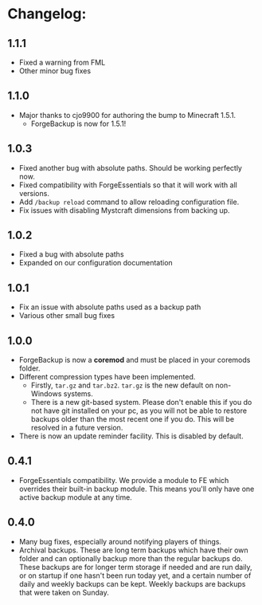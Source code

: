 # Changelog: #

## 1.1.1 ##

* Fixed a warning from FML
* Other minor bug fixes

## 1.1.0 ##

* Major thanks to cjo9900 for authoring the bump to Minecraft 1.5.1.
  * ForgeBackup is now for 1.5.1!

## 1.0.3 ##

* Fixed another bug with absolute paths. Should be working perfectly now.
* Fixed compatibility with ForgeEssentials so that it will work with all versions.
* Add `/backup reload` command to allow reloading configuration file.
* Fix issues with disabling Mystcraft dimensions from backing up.

## 1.0.2 ##

* Fixed a bug with absolute paths
* Expanded on our configuration documentation

## 1.0.1 ##

* Fix an issue with absolute paths used as a backup path
* Various other small bug fixes

## 1.0.0 ##

* ForgeBackup is now a **coremod** and must be placed in your coremods folder.
* Different compression types have been implemented.
  * Firstly, `tar.gz` and `tar.bz2`. `tar.gz` is the new default on non-Windows systems.
  * There is a new git-based system. Please don't enable this if you do not have git installed on your pc, as you will not be able to restore backups older than the most recent one if you do. This will be resolved in a future version.
* There is now an update reminder facility. This is disabled by default.

## 0.4.1 ##

* ForgeEssentials compatibility. We provide a module to FE which overrides their built-in backup module. This means you'll only have one active backup module at any time.

## 0.4.0 ##

* Many bug fixes, especially around notifying players of things.
* Archival backups. These are long term backups which have their own folder and can optionally backup more than the regular backups do. These backups are for longer term storage if needed and are run daily, or on startup if one hasn't been run today yet, and a certain number of daily and weekly backups can be kept. Weekly backups are backups that were taken on Sunday.


<!--
vim: filetype=markdown
-->
